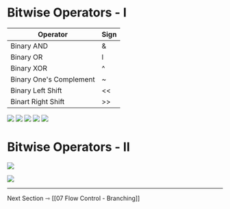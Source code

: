 # Bitwise Operators - I
| Operator                | Sign |
| ----------------------- | ---- |
| Binary AND              | &    |
| Binary OR               | l    |
| Binary XOR              | ^    |
| Binary One's Complement | ~    |
| Binary Left Shift       | <<   |
| Binart Right Shift      | >>   |

![](https://i.imgur.com/o2cRRzx.png)
![](https://i.imgur.com/iKFHqGG.png)
![](https://i.imgur.com/3H5Ltke.png)
![](https://i.imgur.com/tHJgB2g.png)
![](https://i.imgur.com/8FBSduE.png)

# Bitwise Operators - II

![](https://i.imgur.com/cHlRyqW.png)

![](https://i.imgur.com/qj6G8Ru.png)


---

Next Section ⇾
[[07 Flow Control - Branching]]